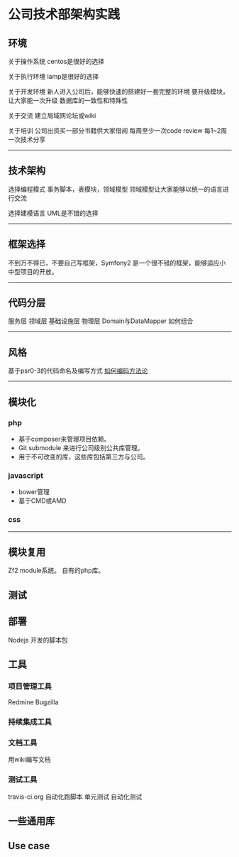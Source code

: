 # 公司技术部架构实践

## 环境
关于操作系统
    centos是很好的选择

关于执行环境
    lamp是很好的选择

关于开发环境
    新人进入公司后，能够快速的搭建好一套完整的环境
    要升级模块，让大家能一次升级
    数据库的一致性和特殊性

关于交流
    建立局域网论坛或wiki

关于培训
    公司出资买一部分书籍供大家借阅
    每周至少一次code review
    每1~2周一次技术分享

****************************************************************************
## 技术架构
选择编程模式
    事务脚本，表模块，领域模型
    领域模型让大家能够以统一的语言进行交流

选择建模语言
    UML是不错的选择

****************************************************************************

## 框架选择
不到万不得已，不要自己写框架，Symfony2 是一个很不错的框架，能够适应小中型项目的开放。

****************************************************************************

## 代码分层
服务层 领域层 基础设施层 物理层
Domain与DataMapper 如何组合

****************************************************************************

## 风格
基于psr0-3的代码命名及编写方式
[如何编码方法论](code/HowToCoding.md)

****************************************************************************

## 模块化
### php
* 基于composer来管理项目依赖。
* Git submodule 来进行公司级别公共库管理。 
* 用于不可改变的库，这些库包括第三方与公司。

### javascript
* bower管理
* 基于CMD或AMD

### css

****************************************************************************


   
## 模块复用
Zf2 module系统。
自有的php库。

## 测试


## 部署
Nodejs 开发的脚本包

## 工具

### 项目管理工具
Redmine Bugzilla

### 持续集成工具

### 文档工具
用wiki编写文档 

### 测试工具
travis-ci.org 自动化跑脚本
单元测试
自动化测试

## 一些通用库

## Use case
